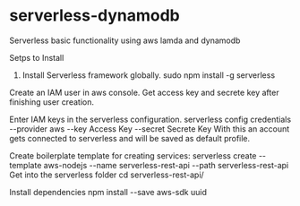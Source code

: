 # serverless-dynamodb
Serverless basic functionality using aws lamda and dynamodb

Setps to Install
1. Install Serverless framework globally. sudo npm install -g serverless

Create an IAM user in aws console. Get access key and secrete key after finishing user creation.

Enter IAM keys in the serverless configuration. serverless config credentials --provider aws --key Access Key --secret Secrete Key With this an account gets connected to serverless and will be saved as default profile.

Create boilerplate template for creating services: serverless create --template aws-nodejs --name serverless-rest-api --path serverless-rest-api Get into the serverless folder cd serverless-rest-api/

Install dependencies npm install --save aws-sdk uuid
